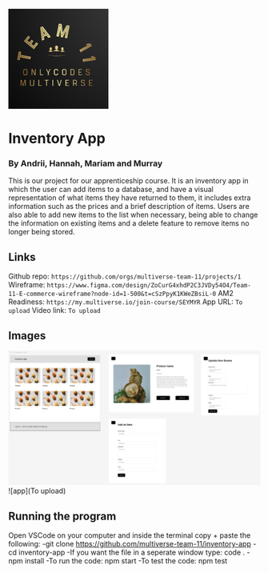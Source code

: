 ![logo](./images/logo.png)
# Inventory App
### By Andrii, Hannah, Mariam and Murray
This is our project for our apprenticeship course. It is an inventory app in which the user can add items to a database, and have a visual representation of what items they have returned to them, it includes extra information such as the prices and a brief description of items. Users are also able to add new items to the list when necessary, being able to change the information on existing items and a delete feature to remove items no longer being stored.
## Links
Github repo: `https://github.com/orgs/multiverse-team-11/projects/1`
Wireframe: `https://www.figma.com/design/ZoCurG4xhdP2C3JVDy54O4/Team-11-E-commerce-wireframe?node-id=1-500&t=cSzPpyK1KWeZBsiL-0`
AM2 Readiness: `https://my.multiverse.io/join-course/SEYMYR`
App URL: `To upload`
Video link: `To upload`
## Images
![wireframe](./images/wireframe.png)
![app](To upload)
## Running the program
Open VSCode on your computer and inside the terminal copy + paste the following:
    -git clone https://github.com/multiverse-team-11/inventory-app
    -cd inventory-app
    -If you want the file in a seperate window type: code .
    -npm install
    -To run the code: npm start
    -To test the code: npm test